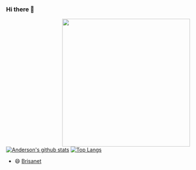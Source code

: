 ### Hi there 👋

<img align="right" src="https://raw.githubusercontent.com/AndersonS7/AndersonS7/master/img/main-computer.png" width="350"/>

[![Anderson's github stats](https://github-readme-stats.vercel.app/api?username=AndersonS7&show_icons=true&theme=dracula)](https://github.com/anuraghazra/github-readme-stats)
[![Top Langs](https://github-readme-stats.vercel.app/api/top-langs/?username=AndersonS7&layout=compact&theme=dracula)](https://github.com/anuraghazra/github-readme-stats)
</div>

- 😄 [Brisanet](https://www.brisanet.com.br/)


<!--
**AndersonS7/AndersonS7** is a ✨ _special_ ✨ repository because its `README.md` (this file) appears on your GitHub profile.

Here are some ideas to get you started:

- 🔭 I’m currently working on ...
- 🌱 I’m currently learning ...
- 👯 I’m looking to collaborate on ...
- 🤔 I’m looking for help with ...
- 💬 Ask me about ...
- 📫 How to reach me: ...
- 😄 Pronouns: ...
- ⚡ Fun fact: ...
-->
